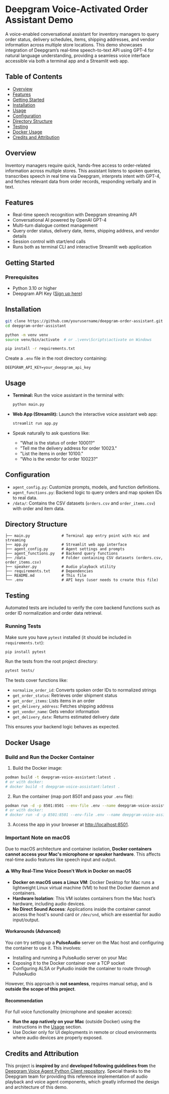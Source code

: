 # Deepgram Voice-Activated Order Assistant Demo

A voice-enabled conversational assistant for inventory managers to query order status, delivery schedules, items, shipping addresses, and vendor information across multiple store locations. This demo showcases integration of Deepgram’s real-time speech-to-text API using GPT-4 for natural language understanding, providing a seamless voice interface accessible via both a terminal app and a Streamlit web app.



## Table of Contents

* [Overview](#overview)
* [Features](#features)
* [Getting Started](#getting-started)
* [Installation](#installation)
* [Usage](#usage)
* [Configuration](#configuration)
* [Directory Structure](#directory-structure)
* [Testing](#testing)
* [Docker Usage](#docker-usage)
* [Credits and Attribution](#credits-and-attribution)


## Overview

Inventory managers require quick, hands-free access to order-related information across multiple stores. This assistant listens to spoken queries, transcribes speech in real time via Deepgram, interprets intent with GPT-4, and fetches relevant data from order records, responding verbally and in text.

## Features

- Real-time speech recognition with Deepgram streaming API  
- Conversational AI powered by OpenAI GPT-4  
- Multi-turn dialogue context management  
- Query order status, delivery date, items, shipping address, and vendor details  
- Session control with start/end calls  
- Runs both as terminal CLI and interactive Streamlit web application

## Getting Started

### Prerequisites

- Python 3.10 or higher  
- Deepgram API Key ([Sign up here](https://developers.deepgram.com))  

## Installation

```bash
git clone https://github.com/yourusername/deepgram-order-assistant.git
cd deepgram-order-assistant

python -m venv venv
source venv/bin/activate  # or .\venv\Scripts\activate on Windows

pip install -r requirements.txt
````

Create a `.env` file in the root directory containing:

```env
DEEPGRAM_API_KEY=your_deepgram_api_key
```

## Usage

* **Terminal:**
  Run the voice assistant in the terminal with:

  ```bash
  python main.py
  ```

* **Web App (Streamlit):**
  Launch the interactive voice assistant web app:

  ```bash
  streamlit run app.py
  ```

* Speak naturally to ask questions like:

	* "What is the status of order 10001?"
	* "Tell me the delivery address for order 10023."
	* "List the items in order 10100."
	* "Who is the vendor for order 10023?"


## Configuration

* `agent_config.py`: Customize prompts, models, and function definitions.
* `agent_functions.py`: Backend logic to query orders and map spoken IDs to real data.
* `/data/`: Contains the CSV datasets (`orders.csv` and `order_items.csv`) with order and item data.




## Directory Structure

```
├── main.py              # Terminal app entry point with mic and streaming  
├── app.py               # Streamlit web app interface  
├── agent_config.py      # Agent settings and prompts  
├── agent_functions.py   # Backend query functions  
├── /data                # Folder containing CSV datasets (orders.csv, order_items.csv)  
├── speaker.py           # Audio playback utility  
├── requirements.txt     # Dependencies  
├── README.md            # This file  
└── .env                 # API keys (user needs to create this file)  

```

## Testing

Automated tests are included to verify the core backend functions such as order ID normalization and order data retrieval.

### Running Tests

Make sure you have `pytest` installed (it should be included in `requirements.txt`):

```bash
pip install pytest
```

Run the tests from the root project directory:

```bash
pytest tests/
```

The tests cover functions like:

* `normalize_order_id`: Converts spoken order IDs to normalized strings
* `get_order_status`: Retrieves order shipment status
* `get_order_items`: Lists items in an order
* `get_delivery_address`: Fetches shipping address
* `get_vendor_name`: Gets vendor information
* `get_delivery_date`: Returns estimated delivery date

This ensures your backend logic behaves as expected.



## Docker Usage

### Build and Run the Docker Container

1. Build the Docker image:

```bash
podman build -t deepgram-voice-assistant:latest .
# or with docker:
# docker build -t deepgram-voice-assistant:latest .
```

2. Run the container (map port 8501 and pass your `.env` file):

```bash
podman run -d -p 8501:8501 --env-file .env --name deepgram-voice-assistant deepgram-voice-assistant:latest
# or with docker:
# docker run -d -p 8501:8501 --env-file .env --name deepgram-voice-assistant deepgram-voice-assistant:latest
```

3. Access the app in your browser at [http://localhost:8501](http://localhost:8501).



### Important Note on macOS

Due to macOS architecture and container isolation, **Docker containers cannot access your Mac's microphone or speaker hardware**. This affects real-time audio features like speech input and output.

#### ⚠️ Why Real-Time Voice Doesn't Work in Docker on macOS

* **Docker on macOS uses a Linux VM**: Docker Desktop for Mac runs a lightweight Linux virtual machine (VM) to host the Docker daemon and containers.
* **Hardware Isolation**: This VM isolates containers from the Mac host’s hardware, including audio devices.
* **No Direct Sound Access**: Applications inside the container cannot access the host's sound card or `/dev/snd`, which are essential for audio input/output.

#### Workarounds (Advanced)

You *can* try setting up a **PulseAudio** server on the Mac host and configuring the container to use it. This involves:

* Installing and running a PulseAudio server on your Mac
* Exposing it to the Docker container over a TCP socket
* Configuring ALSA or PyAudio inside the container to route through PulseAudio

However, this approach is **not seamless**, requires manual setup, and is **outside the scope of this project**.

#### Recommendation

For full voice functionality (microphone and speaker access):

* **Run the app natively on your Mac** (outside Docker) using the instructions in the [Usage](#usage) section.
* Use Docker only for UI deployments in remote or cloud environments where audio devices are properly exposed.





## Credits and Attribution

This project is **inspired by** and **developed following guidelines from** the [Deepgram Voice Agent Python Client repository](https://github.com/deepgram/voice-agent-python-client/). Special thanks to the Deepgram team for providing this reference implementation of audio playback and voice agent components, which greatly informed the design and architecture of this demo.


